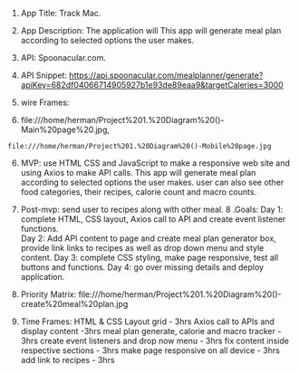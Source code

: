 1. App Title: Track Mac.
2. App Description: The application will This app will generate meal plan according to selected options the user makes.
3. API: Spoonacular.com.
4. API Snippet: https://api.spoonacular.com/mealplanner/generate?apiKey=682df04066714905927b1e93de89eaa9&targetCaleries=3000

5. wire Frames:
6. 	 file:///home/herman/Project%201.%20Diagram%20()-Main%20page%20.jpg,

	file:///home/herman/Project%201.%20Diagram%20()-Mobile%20page.jpg

6. MVP: use HTML CSS and JavaScript to make a responsive web site and using Axios to make API calls. This app will 
generate meal plan according to selected options the user makes. user can also see other food categories, their recipes, calorie count and macro counts. 

7. Post-mvp: send user to recipes along with other meal.
8 .Goals: 	Day 1: complete HTML, CSS layout, Axios call to API and create event listener functions. 		
		Day 2: Add API content to page and create meal plan generator box, provide link links to recipes as well 			as drop down menu and style content. 
		Day 3: complete CSS styling, make page responsive, test all buttons and functions.
		Day 4: go over missing details and deploy application.
		
9. Priority Matrix: 
 	file:///home/herman/Project%201.%20Diagram%20()-create%20meal%20plan.jpg

10. Time Frames:  HTML & CSS Layout grid  - 3hrs
		Axios call to APIs and display content -3hrs
		meal plan generate, calorie and macro tracker - 3hrs
		create event listeners and drop now menu  -  3hrs
		fix content inside respective sections - 3hrs
		make page responsive on all device - 3hrs
		add link to recipes - 3hrs
